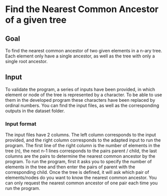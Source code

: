 # Find the Nearest Common Ancestor of a given tree
## Goal
To find the nearest common ancestor of two given elements in a n-ary tree. Each element only have a single ancestor,  as well as the tree with only a single root ancestor.
## Input
To validate the program, a series of inputs have been provided, in which element or node of the tree is represented by a character. To be able to use them in the developed program  these characters have been replaced by ordinal numbers.
You can find the input files, as well as the corresponding outputs in the dataset folder.
### Input format
The input files have 2 columns. The left column corresponds to the input provided, and the right column corresponds to the adapted input to run the program. The first line of the right column is the number of elements in the tree (n), the next n-1 lines corresponds to the pairs parent / child, the last columns are the pairs to determine the nearest common ancestor by the program.
To run the program, first it asks you to specify the number of elements in the tree and then enter the pairs of parent with the corresponding child. Once the tree is defined, it will ask which pair of elements/nodes do you want to know the nearest common ancestor. You can only request the nearest common ancestor of one pair each time you run the program.
